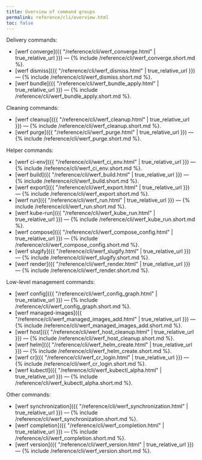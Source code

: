 ```yaml
---
title: Overview of command groups
permalink: reference/cli/overview.html
toc: false
---
```


Delivery commands:
 - [werf converge]({{ "/reference/cli/werf_converge.html" | true_relative_url }}) — {% include /reference/cli/werf_converge.short.md %}.
 - [werf dismiss]({{ "/reference/cli/werf_dismiss.html" | true_relative_url }}) — {% include /reference/cli/werf_dismiss.short.md %}.
 - [werf bundle]({{ "/reference/cli/werf_bundle_apply.html" | true_relative_url }}) — {% include /reference/cli/werf_bundle_apply.short.md %}.

Cleaning commands:
 - [werf cleanup]({{ "/reference/cli/werf_cleanup.html" | true_relative_url }}) — {% include /reference/cli/werf_cleanup.short.md %}.
 - [werf purge]({{ "/reference/cli/werf_purge.html" | true_relative_url }}) — {% include /reference/cli/werf_purge.short.md %}.

Helper commands:
 - [werf ci-env]({{ "/reference/cli/werf_ci_env.html" | true_relative_url }}) — {% include /reference/cli/werf_ci_env.short.md %}.
 - [werf build]({{ "/reference/cli/werf_build.html" | true_relative_url }}) — {% include /reference/cli/werf_build.short.md %}.
 - [werf export]({{ "/reference/cli/werf_export.html" | true_relative_url }}) — {% include /reference/cli/werf_export.short.md %}.
 - [werf run]({{ "/reference/cli/werf_run.html" | true_relative_url }}) — {% include /reference/cli/werf_run.short.md %}.
 - [werf kube-run]({{ "/reference/cli/werf_kube_run.html" | true_relative_url }}) — {% include /reference/cli/werf_kube_run.short.md %}.
 - [werf compose]({{ "/reference/cli/werf_compose_config.html" | true_relative_url }}) — {% include /reference/cli/werf_compose_config.short.md %}.
 - [werf slugify]({{ "/reference/cli/werf_slugify.html" | true_relative_url }}) — {% include /reference/cli/werf_slugify.short.md %}.
 - [werf render]({{ "/reference/cli/werf_render.html" | true_relative_url }}) — {% include /reference/cli/werf_render.short.md %}.

Low-level management commands:
 - [werf config]({{ "/reference/cli/werf_config_graph.html" | true_relative_url }}) — {% include /reference/cli/werf_config_graph.short.md %}.
 - [werf managed-images]({{ "/reference/cli/werf_managed_images_add.html" | true_relative_url }}) — {% include /reference/cli/werf_managed_images_add.short.md %}.
 - [werf host]({{ "/reference/cli/werf_host_cleanup.html" | true_relative_url }}) — {% include /reference/cli/werf_host_cleanup.short.md %}.
 - [werf helm]({{ "/reference/cli/werf_helm_create.html" | true_relative_url }}) — {% include /reference/cli/werf_helm_create.short.md %}.
 - [werf cr]({{ "/reference/cli/werf_cr_login.html" | true_relative_url }}) — {% include /reference/cli/werf_cr_login.short.md %}.
 - [werf kubectl]({{ "/reference/cli/werf_kubectl_alpha.html" | true_relative_url }}) — {% include /reference/cli/werf_kubectl_alpha.short.md %}.

Other commands:
 - [werf synchronization]({{ "/reference/cli/werf_synchronization.html" | true_relative_url }}) — {% include /reference/cli/werf_synchronization.short.md %}.
 - [werf completion]({{ "/reference/cli/werf_completion.html" | true_relative_url }}) — {% include /reference/cli/werf_completion.short.md %}.
 - [werf version]({{ "/reference/cli/werf_version.html" | true_relative_url }}) — {% include /reference/cli/werf_version.short.md %}.
